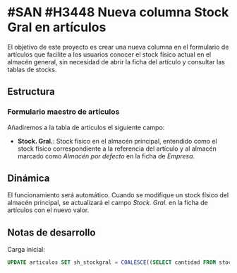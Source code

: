 # #SAN #H3448 Nueva columna Stock Gral en artículos

El objetivo de este proyecto es crear una nueva columna en el formulario de artículos que facilite a los usuarios conocer el stock físico actual en el almacén general, sin necesidad de abrir la ficha del artículo y consultar las tablas de stocks.

## Estructura

### Formulario maestro de artículos
Añadiremos a la tabla de artículos el siguiente campo:
* **Stock. Gral.**: Stock físico en el almacén principal, entendido como el stock físico correspondiente a la referencia del artículo y al almacén marcado como *Almacén por defecto* en la ficha de *Empresa*.

## Dinámica
El funcionamiento será automático. Cuando se modifique un stock físico del almacén principal, se actualizará el campo *Stock. Gral.* en la ficha de artículos con el nuevo valor.

## Notas de desarrollo
Carga inicial:
```sql
UPDATE articulos SET sh_stockgral = COALESCE((SELECT cantidad FROM stocks WHERE stocks.referencia = articulos.referencia AND stocks.codalmacen = 'ALG'), 0)
```



